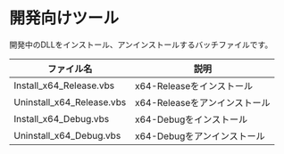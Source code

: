 ﻿# 開発向けツール

開発中のDLLをインストール、アンインストールするバッチファイルです。

|ファイル名|説明|
|--|--|
|Install_x64_Release.vbs|x64-Releaseをインストール|
|Uninstall_x64_Release.vbs|x64-Releaseをアンインストール|
|Install_x64_Debug.vbs|x64-Debugをインストール|
|Uninstall_x64_Debug.vbs|x64-Debugをアンインストール|
